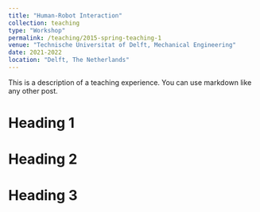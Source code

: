 ```yaml
---
title: "Human-Robot Interaction"
collection: teaching
type: "Workshop"
permalink: /teaching/2015-spring-teaching-1
venue: "Technische Universitat of Delft, Mechanical Engineering"
date: 2021-2022
location: "Delft, The Netherlands"
---
```


This is a description of a teaching experience. You can use markdown like any other post.

Heading 1
======

Heading 2
======

Heading 3
======
